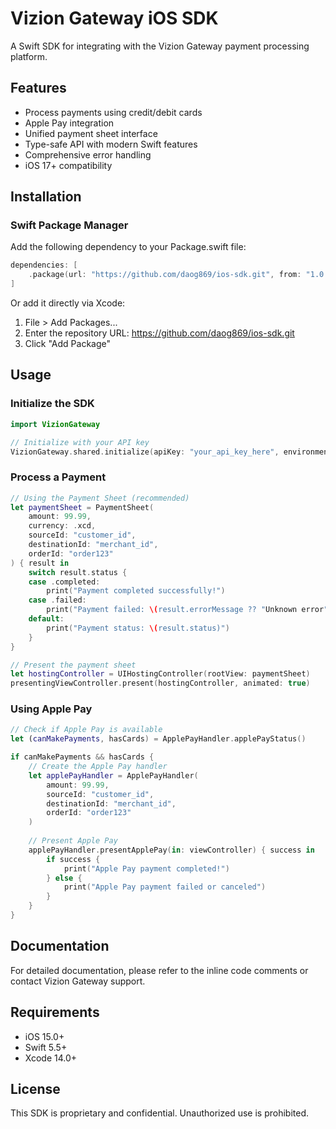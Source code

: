 # Vizion Gateway iOS SDK

A Swift SDK for integrating with the Vizion Gateway payment processing platform.

## Features

- Process payments using credit/debit cards
- Apple Pay integration
- Unified payment sheet interface
- Type-safe API with modern Swift features
- Comprehensive error handling
- iOS 17+ compatibility

## Installation

### Swift Package Manager

Add the following dependency to your Package.swift file:

```swift
dependencies: [
    .package(url: "https://github.com/daog869/ios-sdk.git", from: "1.0.0")
]
```

Or add it directly via Xcode:
1. File > Add Packages...
2. Enter the repository URL: https://github.com/daog869/ios-sdk.git
3. Click "Add Package"

## Usage

### Initialize the SDK

```swift
import VizionGateway

// Initialize with your API key
VizionGateway.shared.initialize(apiKey: "your_api_key_here", environment: .production)
```

### Process a Payment

```swift
// Using the Payment Sheet (recommended)
let paymentSheet = PaymentSheet(
    amount: 99.99,
    currency: .xcd,
    sourceId: "customer_id",
    destinationId: "merchant_id",
    orderId: "order123"
) { result in
    switch result.status {
    case .completed:
        print("Payment completed successfully!")
    case .failed:
        print("Payment failed: \(result.errorMessage ?? "Unknown error")")
    default:
        print("Payment status: \(result.status)")
    }
}

// Present the payment sheet
let hostingController = UIHostingController(rootView: paymentSheet)
presentingViewController.present(hostingController, animated: true)
```

### Using Apple Pay

```swift
// Check if Apple Pay is available
let (canMakePayments, hasCards) = ApplePayHandler.applePayStatus()

if canMakePayments && hasCards {
    // Create the Apple Pay handler
    let applePayHandler = ApplePayHandler(
        amount: 99.99,
        sourceId: "customer_id",
        destinationId: "merchant_id",
        orderId: "order123"
    )
    
    // Present Apple Pay
    applePayHandler.presentApplePay(in: viewController) { success in
        if success {
            print("Apple Pay payment completed!")
        } else {
            print("Apple Pay payment failed or canceled")
        }
    }
}
```

## Documentation

For detailed documentation, please refer to the inline code comments or contact Vizion Gateway support.

## Requirements

- iOS 15.0+
- Swift 5.5+
- Xcode 14.0+

## License

This SDK is proprietary and confidential. Unauthorized use is prohibited.
